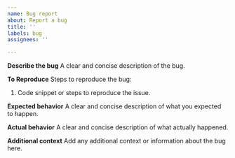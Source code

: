 ```yaml
---
name: Bug report
about: Report a bug
title: ''
labels: bug
assignees: ''

---
```


**Describe the bug**
A clear and concise description of the bug.

**To Reproduce**
Steps to reproduce the bug:

1. Code snippet or steps to reproduce the issue.

**Expected behavior**
A clear and concise description of what you expected to happen.

**Actual behavior**
A clear and concise description of what actually happened.

**Additional context**
Add any additional context or information about the bug here.
